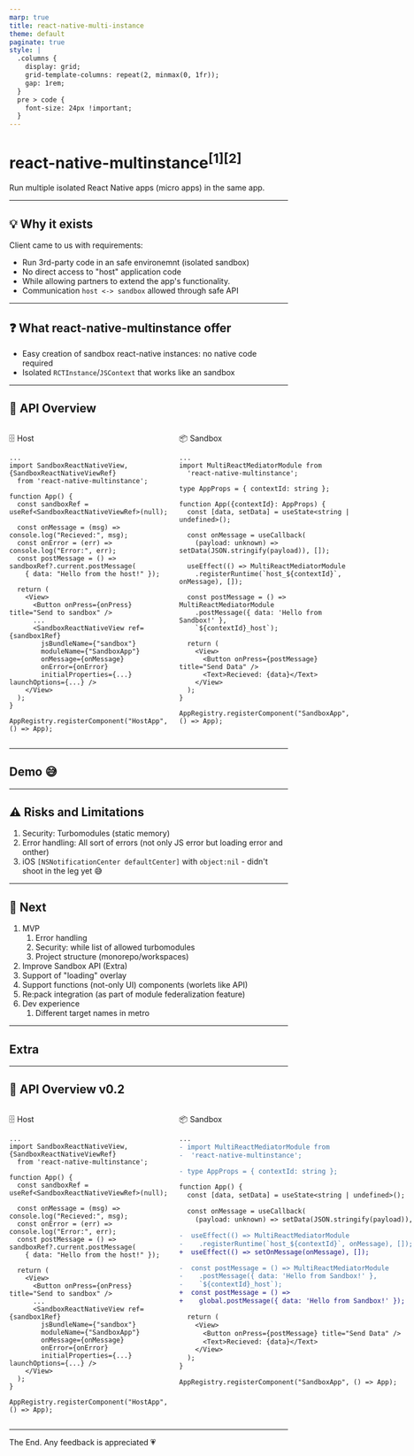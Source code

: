 ```yaml
---
marp: true
title: react-native-multi-instance
theme: default
paginate: true
style: |
  .columns {
    display: grid;
    grid-template-columns: repeat(2, minmax(0, 1fr));
    gap: 1rem;
  }
  pre > code {
    font-size: 24px !important;
  }
---
```


<!-- footer: "[1] module work in progress\n[2] name work in progress" -->

# react-native-multinstance<sup>[1][2]</sup>

Run multiple isolated React Native apps (micro apps) in the same app.

---

<!-- footer: "" -->

## 💡 **Why** it exists

Client came to us with requirements:

- Run 3rd-party code in an safe environemnt (isolated sandbox)
- No direct access to "host" application code
- While allowing partners to extend the app's functionality.
- Communication `host <-> sandbox`  allowed through safe API

<!--
  1. mention worklets
  -->

---

<!-- footer: "" -->

## ❓ **What** react-native-multinstance offer

- Easy creation of sandbox react-native instances: no native code required
- Isolated `RCTInstance`/`JSContext` that works like an sandbox

---

## 🧩 API Overview

<div class="columns">
<div>

🗄️ Host

```tsx
...
import SandboxReactNativeView, {SandboxReactNativeViewRef}
  from 'react-native-multinstance';

function App() {
  const sandboxRef = useRef<SandboxReactNativeViewRef>(null);

  const onMessage = (msg) => console.log("Recieved:", msg);
  const onError = (err) => console.log("Error:", err);
  const postMessage = () => sandboxRef?.current.postMessage(
    { data: "Hello from the host!" });

  return (
    <View>
      <Button onPress={onPress} title="Send to sandbox" />
      ...
      <SandboxReactNativeView ref={sandbox1Ref}
        jsBundleName={"sandbox"}
        moduleName={"SandboxApp"}
        onMessage={onMessage}
        onError={onError}
        initialProperties={...} launchOptions={...} />
    </View>
  );
}

AppRegistry.registerComponent("HostApp", () => App);
```

</div>
<div>

📦 Sandbox

```tsx
...
import MultiReactMediatorModule from
  'react-native-multinstance';

type AppProps = { contextId: string };

function App({contextId}: AppProps) {
  const [data, setData] = useState<string | undefined>();

  const onMessage = useCallback(
    (payload: unknown) => setData(JSON.stringify(payload)), []);

  useEffect(() => MultiReactMediatorModule
    .registerRuntime(`host_${contextId}`, onMessage), []);

  const postMessage = () => MultiReactMediatorModule
    .postMessage({ data: 'Hello from Sandbox!' },
    `${contextId}_host`);

  return (
    <View>
      <Button onPress={postMessage} title="Send Data" />
      <Text>Recieved: {data}</Text>
    </View>
  );
}

AppRegistry.registerComponent("SandboxApp", () => App);
```

</div>
</div>

---

## Demo 😅

---

## ⚠️ Risks and Limitations

1. Security: Turbomodules (static memory)
2. Error handling: All sort of errors (not only JS error but loading error and onther)
3. iOS `[NSNotificationCenter defaultCenter]` with `object:nil` - didn't shoot in the leg yet 😅

---

## 🔮 Next

1. MVP
   1. Error handling
   2. Security: while list of allowed turbomodules
   3. Project structure (monorepo/workspaces)
2. Improve Sandbox API (Extra)
3. Support of "loading" overlay
4. Support functions (not-only UI) components (worlets like API)
5. Re:pack integration (as part of module federalization feature)
6. Dev experience
   1. Different target names in metro

---

## Extra

---

## 🧩 API Overview v0.2

<div class="columns">
<div>

🗄️ Host

```tsx
...
import SandboxReactNativeView, {SandboxReactNativeViewRef}
  from 'react-native-multinstance';

function App() {
  const sandboxRef = useRef<SandboxReactNativeViewRef>(null);

  const onMessage = (msg) => console.log("Recieved:", msg);
  const onError = (err) => console.log("Error:", err);
  const postMessage = () => sandboxRef?.current.postMessage(
    { data: "Hello from the host!" });

  return (
    <View>
      <Button onPress={onPress} title="Send to sandbox" />
      ...
      <SandboxReactNativeView ref={sandbox1Ref}
        jsBundleName={"sandbox"}
        moduleName={"SandboxApp"}
        onMessage={onMessage}
        onError={onError}
        initialProperties={...} launchOptions={...} />
    </View>
  );
}

AppRegistry.registerComponent("HostApp", () => App);
```

</div>
<div>

📦 Sandbox

```diff
...
- import MultiReactMediatorModule from
-  'react-native-multinstance';

- type AppProps = { contextId: string };

function App() {
  const [data, setData] = useState<string | undefined>();

  const onMessage = useCallback(
    (payload: unknown) => setData(JSON.stringify(payload)), []);

-  useEffect(() => MultiReactMediatorModule
-    .registerRuntime(`host_${contextId}`, onMessage), []);
+  useEffect(() => setOnMessage(onMessage), []);

-  const postMessage = () => MultiReactMediatorModule
-    .postMessage({ data: 'Hello from Sandbox!' },
-    `${contextId}_host`);
+  const postMessage = () =>
+    global.postMessage({ data: 'Hello from Sandbox!' });

  return (
    <View>
      <Button onPress={postMessage} title="Send Data" />
      <Text>Recieved: {data}</Text>
    </View>
  );
}

AppRegistry.registerComponent("SandboxApp", () => App);
```

</div>
</div>

---

The End. Any feedback is appreciated 💗
